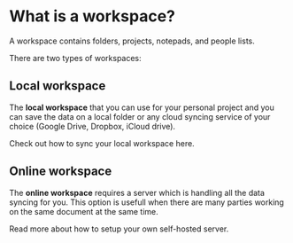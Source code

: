 # What is a workspace?

A workspace contains folders, projects, notepads, and people lists.

There are two types of workspaces:

## Local workspace
The **local workspace** that you can use for your personal project and you can save the data on a local folder or any cloud syncing service of your choice (Google Drive, Dropbox, iCloud drive).

Check out how to sync your local workspace here.

## Online workspace
The **online workspace** requires a server which is handling all the data syncing for you. This option is usefull when there are many parties working on the same document at the same time.

Read more about how to setup your own self-hosted server.